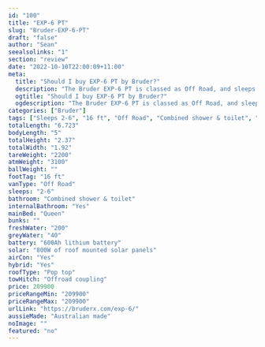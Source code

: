 ```yaml
---
id: "100"
title: "EXP-6 PT"
slug: "Bruder-EXP-6-PT"
draft: "false"
author: "Sean"
seealsolinks: "1"
section: "review"
date: "2022-10-10T22:00:09+11:00"
meta:
  title: "Should I buy EXP-6 PT by Bruder?"
  description: "The Bruder EXP-6 PT is classed as Off Road, and sleeps 2-6 people. It is Australian made and comes in at 16 ft. It generally has Combined shower & toilet."
  ogtitle: "Should I buy EXP-6 PT by Bruder?"
  ogdescription: "The Bruder EXP-6 PT is classed as Off Road, and sleeps 2-6 people. It is Australian made and comes in at 16 ft. It generally has Combined shower & toilet."
categories: ["Bruder"]
tags: ["Sleeps 2-6", "16 ft", "Off Road", "Combined shower & toilet", "Pop top", "Over 100k", "Australian made"]
totalLength: "6.723"
bodyLength: "5"
totalHeight: "2.37"
totalWidth: "1.92"
tareWeight: "2200"
atmWeight: "3100"
ballWeight: ""
footTag: "16 ft"
vanType: "Off Road"
sleeps: "2-6"
bathroom: "Combined shower & toilet"
internalBathroom: "Yes"
mainBed: "Queen"
bunks: ""
freshWater: "200"
greyWater: "40"
battery: "600Ah lithium battery"
solar: "800W of roof mounted solar panels"
airCon: "Yes"
hybrid: "Yes"
roofType: "Pop top"
towHitch: "Offroad coupling"
price: 209900
priceRangeMin: "209900"
priceRangeMax: "209900"
urlLink: "https://bruderx.com/exp-6/"
aussieMade: "Australian made"
noImage: ""
featured: "no"
---
```

